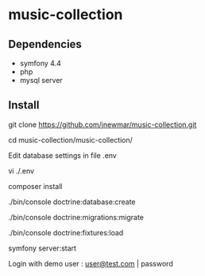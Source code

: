 # music-collection

## Dependencies

* symfony 4.4
* php
* mysql server


## Install

git clone https://github.com/jnewmar/music-collection.git

cd music-collection/music-collection/

Edit database settings in file .env

vi ./.env

composer install

./bin/console doctrine:database:create

./bin/console doctrine:migrations:migrate

./bin/console doctrine:fixtures:load

symfony server:start

Login with demo user : user@test.com | password